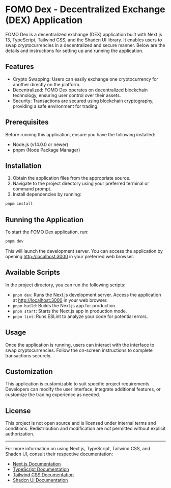 # FOMO Dex - Decentralized Exchange (DEX) Application

FOMO Dex is a decentralized exchange (DEX) application built with Next.js 13, TypeScript, Tailwind CSS, and the Shadcn UI library. It enables users to swap cryptocurrencies in a decentralized and secure manner. Below are the details and instructions for setting up and running the application.

## Features

- Crypto Swapping: Users can easily exchange one cryptocurrency for another directly on the platform.
- Decentralized: FOMO Dex operates on decentralized blockchain technology, ensuring user control over their assets.
- Security: Transactions are secured using blockchain cryptography, providing a safe environment for trading.

## Prerequisites

Before running this application, ensure you have the following installed:

- Node.js (v14.0.0 or newer)
- pnpm (Node Package Manager)

## Installation

1. Obtain the application files from the appropriate source.
2. Navigate to the project directory using your preferred terminal or command prompt.
3. Install dependencies by running:

```bash
pnpm install
```

## Running the Application

To start the FOMO Dex application, run:

```bash
pnpm dev
```

This will launch the development server. You can access the application by opening [http://localhost:3000](http://localhost:3000) in your preferred web browser.

## Available Scripts
In the project directory, you can run the following scripts:

- `pnpm dev`: Runs the Next.js development server. Access the application at [http://localhost:3000](http://localhost:3000) in your web browser.
- `pnpm build`: Builds the Next.js app for production.
- `pnpm start`: Starts the Next.js app in production mode.
- `pnpm lint`: Runs ESLint to analyze your code for potential errors.

## Usage

Once the application is running, users can interact with the interface to swap cryptocurrencies. Follow the on-screen instructions to complete transactions securely.

## Customization

This application is customizable to suit specific project requirements. Developers can modify the user interface, integrate additional features, or customize the trading experience as needed.

## License

This project is not open source and is licensed under internal terms and conditions. Redistribution and modification are not permitted without explicit authorization.

---

For more information on using Next.js, TypeScript, Tailwind CSS, and Shadcn UI, consult their respective documentation:

- [Next.js Documentation](https://nextjs.org/docs)
- [TypeScript Documentation](https://www.typescriptlang.org/docs/)
- [Tailwind CSS Documentation](https://tailwindcss.com/)
- [Shadcn UI Documentation](https://ui.shadcn.com/docs)